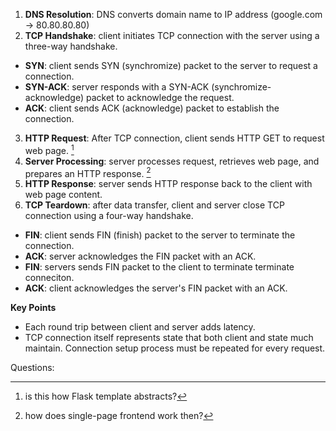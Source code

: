 1. **DNS Resolution**: DNS converts domain name to IP address (google.com -> 80.80.80.80)
2. **TCP Handshake**: client initiates TCP connection with the server using a three-way handshake.
 - **SYN**: client sends SYN (synchromize) packet to the server to request a connection.
 - **SYN-ACK**: server responds with a SYN-ACK (synchromize-acknowledge) packet to acknowledge the request.
 - **ACK**: client sends ACK (acknowledge) packet to establish the connection.
3. **HTTP Request**: After TCP connection, client sends HTTP GET to request web page. [^1]
4. **Server Processing**: server processes request, retrieves web page, and prepares an HTTP response. [^2]
5. **HTTP Response**: server sends HTTP response back to the client with web page content.
6. **TCP Teardown**: after data transfer, client and server close TCP connection using a four-way handshake.
 - **FIN**: client sends FIN (finish) packet to the server to terminate the connection.
 - **ACK**: server acknowledges the FIN packet with an ACK.
 - **FIN**: servers sends FIN packet to the client to terminate terminate conneciton.
 - **ACK**: client acknowledges the server's FIN packet with an ACK.

**Key Points**
 - Each round trip between client and server adds latency.
 - TCP connection itself represents state that both client and state much maintain. Connection setup process must be repeated for every request.

Questions:
[^1]: is this how Flask template abstracts?
[^2]: how does single-page frontend work then?
